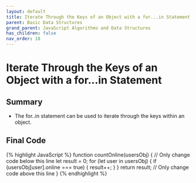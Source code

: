 ```yaml
---
layout: default
title: Iterate Through the Keys of an Object with a for...in Statement
parent: Basic Data Structures
grand_parent: JavaScript Algorithms and Data Structures
has_children: false
nav_order: 18
---
```

# Iterate Through the Keys of an Object with a for...in Statement
## Summary
- The for..in statement can be used to iterate through the keys within an object.

## Final Code

{% highlight JavaScript %}
function countOnline(usersObj) {
  // Only change code below this line
  let result = 0;
  for (let user in usersObj) {
    if (usersObj[user].online === true) {
      result++;
    }
  }
  return result;
  // Only change code above this line
}
{% endhighlight %}